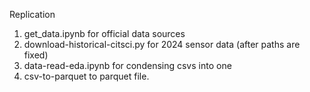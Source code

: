 Replication

1. get_data.ipynb for official data sources
2. download-historical-citsci.py for 2024 sensor data (after paths are fixed)
3. data-read-eda.ipynb for condensing csvs into one
4. csv-to-parquet to parquet file.
